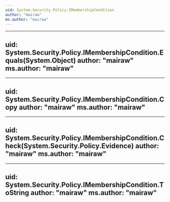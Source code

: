 ```yaml
---
uid: System.Security.Policy.IMembershipCondition
author: "mairaw"
ms.author: "mairaw"
---
```


---
uid: System.Security.Policy.IMembershipCondition.Equals(System.Object)
author: "mairaw"
ms.author: "mairaw"
---

---
uid: System.Security.Policy.IMembershipCondition.Copy
author: "mairaw"
ms.author: "mairaw"
---

---
uid: System.Security.Policy.IMembershipCondition.Check(System.Security.Policy.Evidence)
author: "mairaw"
ms.author: "mairaw"
---

---
uid: System.Security.Policy.IMembershipCondition.ToString
author: "mairaw"
ms.author: "mairaw"
---
